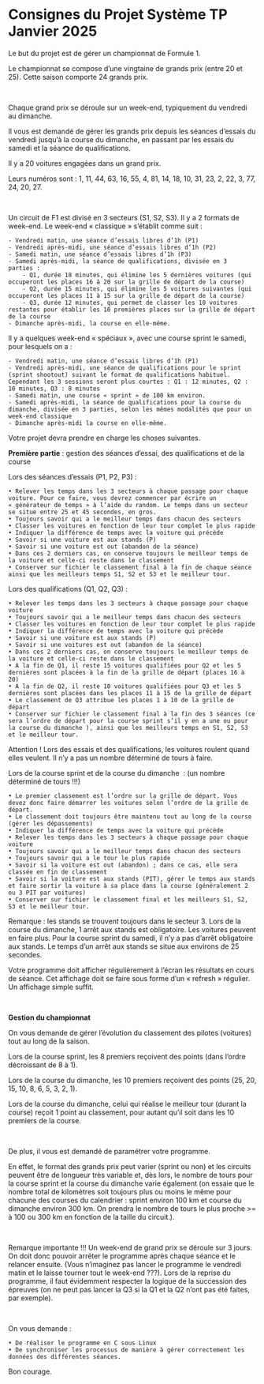 # Consignes du Projet Système TP Janvier 2025
Le but du projet est de gérer un championnat de Formule 1.

Le championnat se compose d’une vingtaine de grands prix (entre 20 et 25). Cette saison comporte 24 grands prix.

<br>

Chaque grand prix se déroule sur un week-end, typiquement du vendredi au dimanche.

Il vous est demandé de gérer les grands prix depuis les séances d’essais du vendredi jusqu’à la course du dimanche, en passant par les essais du samedi et la séance de qualifications.

Il y a 20 voitures engagées dans un grand prix. 

Leurs numéros sont : 1, 11, 44, 63, 16, 55, 4, 81, 14, 18, 10, 31, 23, 2, 22, 3, 77, 24, 20, 27.

<br>

Un circuit de F1 est divisé en 3 secteurs (S1, S2, S3).
Il y a 2 formats de week-end.
Le  week-end « classique » s’établit comme suit :

    - Vendredi matin, une séance d’essais libres d’1h (P1)
    - Vendredi après-midi, une séance d’essais libres d’1h (P2)
    - Samedi matin, une séance d’essais libres d’1h (P3)
    - Samedi après-midi, la séance de qualifications, divisée en 3 parties :
        - Q1, durée 18 minutes, qui élimine les 5 dernières voitures (qui occuperont les places 16 à 20 sur la grille de départ de la course)
        - Q2, durée 15 minutes, qui élimine les 5 voitures suivantes (qui occuperont les places 11 à 15 sur la grille de départ de la course)
        - Q3, durée 12 minutes, qui permet de classer les 10 voitures restantes pour établir les 10 premières places sur la grille de départ de la course
    - Dimanche après-midi, la course en elle-même.


Il y a quelques week-end « spéciaux », avec une course sprint le samedi, pour lesquels on a :

    - Vendredi matin, une séance d’essais libres d’1h (P1)
    - Vendredi après-midi, une séance de qualifications pour le sprint (sprint shootout) suivant le format de qualifications habituel. Cependant les 3 sessions seront plus courtes : Q1 : 12 minutes, Q2 : 10 minutes, Q3 : 8 minutes
    - Samedi matin, une course « sprint » de 100 km environ.
    - Samedi après-midi, la séance de qualifications pour la course du dimanche, divisée en 3 parties, selon les mêmes modalités que pour un week-end classique
    - Dimanche après-midi la course en elle-même.


Votre projet devra prendre en charge les choses suivantes.

**Première partie** : gestion des séances d’essai, des qualifications et de la course

Lors des séances d’essais (P1, P2, P3) :

    • Relever les temps dans les 3 secteurs à chaque passage pour chaque voiture. Pour ce faire, vous devrez commencer par écrire un « générateur de temps » à l’aide du random. Le temps dans un secteur se situe entre 25 et 45 secondes, en gros.
    • Toujours savoir qui a le meilleur temps dans chacun des secteurs
    • Classer les voitures en fonction de leur tour complet le plus rapide
    • Indiquer la différence de temps avec la voiture qui précède
    • Savoir si une voiture est aux stands (P)
    • Savoir si une voiture est out (abandon de la séance)
    • Dans ces 2 derniers cas, on conserve toujours le meilleur temps de la voiture et celle-ci reste dans le classement
    • Conserver sur fichier le classement final à la fin de chaque séance ainsi que les meilleurs temps S1, S2 et S3 et le meilleur tour.


Lors des qualifications (Q1, Q2, Q3) :

    • Relever les temps dans les 3 secteurs à chaque passage pour chaque voiture
    • Toujours savoir qui a le meilleur temps dans chacun des secteurs
    • Classer les voitures en fonction de leur tour complet le plus rapide
    • Indiquer la différence de temps avec la voiture qui précède
    • Savoir si une voiture est aux stands (P)
    • Savoir si une voitures est out (abandon de la séance)
    • Dans ces 2 derniers cas, on conserve toujours le meilleur temps de la voiture et celle-ci reste dans le classement
    • A la fin de Q1, il reste 15 voitures qualifiées pour Q2 et les 5 dernières sont placées à la fin de la grille de départ (places 16 à 20)
    • A la fin de Q2, il reste 10 voitures qualifiées pour Q3 et les 5 dernières sont placées dans les places 11 à 15 de la grille de départ
    • Le classement de Q3 attribue les places 1 à 10 de la grille de départ
    • Conserver sur fichier le classement final à la fin des 3 séances (ce sera l’ordre de départ pour la course sprint s’il y en a une ou pour la course du dimanche ), ainsi que les meilleurs temps en S1, S2, S3 et le meilleur tour.

Attention ! Lors des essais et des qualifications, les voitures roulent quand elles veulent. Il n’y a pas un nombre déterminé de tours à faire.

Lors de la course sprint et de la course du dimanche  : (un nombre déterminé de tours !!!)

    • Le premier classement est l’ordre sur la grille de départ. Vous devez donc faire démarrer les voitures selon l’ordre de la grille de départ.
    • Le classement doit toujours être maintenu tout au long de la course (gérer les dépassements)
    • Indiquer la différence de temps avec la voiture qui précède
    • Relever les temps dans les 3 secteurs à chaque passage pour chaque voiture
    • Toujours savoir qui a le meilleur temps dans chacun des secteurs
    • Toujours savoir qui a le tour le plus rapide
    • Savoir si la voiture est out (abandon) ; dans ce cas, elle sera classée en fin de classement
    • Savoir si la voiture est aux stands (PIT), gérer le temps aux stands et faire sortir la voiture à sa place dans la course (généralement 2 ou 3 PIT par voitures)
    • Conserver sur fichier le classement final et les meilleurs S1, S2, S3 et le meilleur tour.

Remarque : les stands se trouvent toujours dans le secteur 3. Lors de la course du dimanche, 1 arrêt aux stands est obligatoire. Les voitures peuvent en faire plus. Pour la course sprint du samedi, il n’y a pas d’arrêt obligatoire aux stands. Le temps d’un arrêt aux stands se situe aux environs de 25 secondes.

Votre programme doit afficher régulièrement à l’écran les résultats en cours de séance. Cet affichage doit se faire sous forme d’un « refresh » régulier. Un affichage simple suffit.

<br>

**Gestion du championnat**

On vous demande de gérer l’évolution du classement des pilotes (voitures) tout au long de la saison.

Lors de la course sprint, les 8 premiers reçoivent des points (dans l’ordre décroissant de 8 à 1).

Lors de la course du dimanche, les 10 premiers reçoivent des points (25, 20, 15, 10, 8, 6, 5, 3, 2, 1).

Lors de la course du dimanche, celui qui réalise le meilleur tour (durant la course) reçoit 1 point au classement, pour autant qu’il soit dans les 10 premiers de la course.

<br>

De plus, il vous est demandé de paramétrer votre programme.

En effet, le format des grands prix peut varier (sprint ou non) et les circuits peuvent être de longueur très variable et, dès lors, le nombre de tours pour la course sprint et la course du dimanche varie également (on essaie que le nombre total de kilomètres soit toujours plus ou moins le même pour chacune des courses du calendrier : sprint environ 100 km et course du dimanche environ 300 km. On prendra le nombre de tours le plus proche >= à 100 ou 300 km en fonction de la taille du circuit.).

<br>

Remarque importante !!!
Un week-end de grand prix se déroule sur 3 jours. On doit donc pouvoir arrêter le programme après chaque séance et le relancer ensuite. (Vous n’imaginez pas lancer le programme le vendredi matin et le laisse tourner tout le week-end ???). 
Lors de la reprise du programme, il faut évidemment respecter la logique de la succession des épreuves (on ne peut pas lancer la Q3 si la Q1 et la Q2 n’ont pas été faites, par exemple).

<br>

On vous demande :

    • De réaliser le programme en C sous Linux
    • De synchroniser les processus de manière à gérer correctement les données des différentes séances. 

Bon courage.

